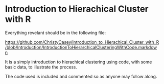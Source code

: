 # Introduction to Hierachical Cluster with R

Everything revelant should be in the following file:

https://github.com/ChristyCasey/Introduction_to_Hierachical_Cluster_with_R/blob/Introduction/IntroductionToHierarchicalClusteringWithCode.markdown

It is a simply introduction to hierachical clustering using code, with some basic data, to illustrate the process.

The code used is included and commented so as anyone may follow along.
